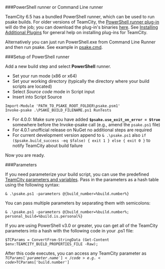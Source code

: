 ###PowerShell runner or Command Line runner

TeamCity 6.5 has a bundled PowerShell runner, which can be used to run psake builds.  For older versions of TeamCity, the [PowerShell runner plug-in](http://confluence.jetbrains.net/display/TW/PowerShell) will do the job; you can download the plug-in's binaries [here](http://teamcity.jetbrains.net/repository/download/bt268/50151:id/teamcity-powershell.zip). See [Installing Additional Plugins](http://confluence.jetbrains.net/display/TCD6/Installing+Additional+Plugins) for general help on installing plug-ins for TeamCity.

Alternatively you can just run PowerShell.exe from Command Line Runner and then run psake. See example in [psake.cmd](https://github.com/psake/psake/blob/master/psake.cmd).

###Setup of PowerShell runner

Add a new build step and select **PowerShell** runner.

* Set your run mode (x86 or x64)
* Set your working directory (typically the directory where your build scripts are located)
* Select *Source code* mode in Script input
* Insert into Script Source

```
Import-Module 'PATH_TO_PSAKE_ROOT_FOLDER\psake.psm1'
Invoke-psake .\PSAKE_BUILD_FILENAME.ps1 RunTests 
```

* For 4.0.0: Make sure you have added **<code>$psake.use_exit_on_error = $true</code>** somewhere before the Invoke-psake call (e.g., amend the <code>psake.ps1</code> file)
* For 4.0.1 unofficial release on NuGet no additional steps are required
* For current development version append to `& .\psake.ps1` also `if ($psake.build_success -eq $false) { exit 1 } else { exit 0 }` to notify TeamCity about build failure

Now you are ready.

###Parameters

If you need parameterize your build script, you can use the predefined [TeamCity parameters and variables](http://confluence.jetbrains.net/display/TCD6/Defining+and+Using+Build+Parameters+in+Build+Configuration). Pass in the parameters as a hash table using the following syntax:

```
& .\psake.ps1 -parameters @{build_number=%build.number%}
```

You can pass multiple parameters by separating them with semicolons:

```
& .\psake.ps1 -parameters @{build_number=%build.number%; personal_build=%build.is.personal%}
```

If you are using PowerShell v3.0 or greater, you can get all of the TeamCity parameters into a hash with the following code in your .ps1 file:
```
$TCParams = ConvertFrom-StringData (Get-Content $env:TEAMCITY_BUILD_PROPERTIES_FILE -Raw);
```

After this code executes, you can access any TeamCity parameter as <code>$TCParams['parameter.name']</code> e.g. <code>$TCParams['build.number']</code>
